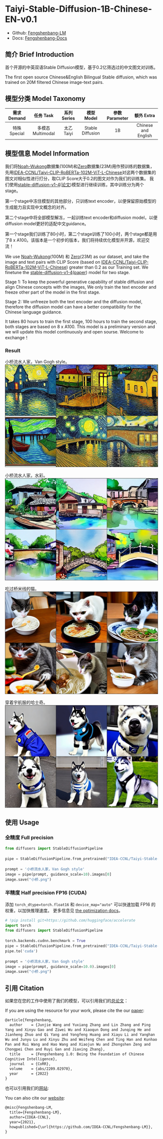 # Taiyi-Stable-Diffusion-1B-Chinese-EN-v0.1

- Github: [Fengshenbang-LM](https://github.com/IDEA-CCNL/Fengshenbang-LM)
- Docs: [Fengshenbang-Docs](https://fengshenbang-doc.readthedocs.io/)

## 简介 Brief Introduction

首个开源的中英双语Stable Diffusion模型，基于0.2亿筛选过的中文图文对训练。

The first open source Chinese&English Bilingual Stable diffusion, which was trained on 20M filtered Chinese image-text pairs.

## 模型分类 Model Taxonomy

|  需求 Demand  | 任务 Task       | 系列 Series      | 模型 Model    | 参数 Parameter | 额外 Extra |
|  :----:  | :----:  | :----:  | :----:  | :----:  | :----:  |
| 特殊 Special | 多模态 Multimodal | 太乙 Taiyi | Stable Diffusion |    1B    |     Chinese and English     |

## 模型信息 Model Information

我们将[Noah-Wukong](https://wukong-dataset.github.io/wukong-dataset/)数据集(100M)和[Zero](https://zero.so.com/)数据集(23M)用作预训练的数据集，先用[IDEA-CCNL/Taiyi-CLIP-RoBERTa-102M-ViT-L-Chinese](https://huggingface.co/IDEA-CCNL/Taiyi-CLIP-RoBERTa-102M-ViT-L-Chinese)对这两个数据集的图文对相似性进行打分，取CLIP Score大于0.2的图文对作为我们的训练集。 我们使用[stable-diffusion-v1-4](https://huggingface.co/CompVis/stable-diffusion-v1-4)([论文](https://arxiv.org/abs/2112.10752))模型进行继续训练，其中训练分为两个stage。

第一个stage中冻住模型的其他部分，只训练text encoder，以便保留原始模型的生成能力且实现中文概念的对齐。

第二个stage中将全部模型解冻，一起训练text encoder和diffusion model，以便diffusion model更好的适配中文guidance。

第一个stage我们训练了80小时，第二个stage训练了100小时，两个stage都是用了8 x A100。该版本是一个初步的版本，我们将持续优化模型并开源，欢迎交流！

We use [Noah-Wukong](https://wukong-dataset.github.io/wukong-dataset/)(100M) 和 [Zero](https://zero.so.com/)(23M) as our dataset, and take the image and text pairs with CLIP Score (based on [IDEA-CCNL/Taiyi-CLIP-RoBERTa-102M-ViT-L-Chinese](https://huggingface.co/IDEA-CCNL/Taiyi-CLIP-RoBERTa-102M-ViT-L-Chinese)) greater than 0.2 as our Training set. We finetune the [stable-diffusion-v1-4](https://huggingface.co/CompVis/stable-diffusion-v1-4)([paper](https://arxiv.org/abs/2112.10752)) model for two stage. 

Stage 1: To keep the powerful generative capability of stable diffusion and align Chinese concepts with the images, We only train the text encoder and freeze other part of the model in the first stage. 

Stage 2: We unfreeze both the text encoder and the diffusion model, therefore the diffusion model can have a better compatibility for the Chinese language guidance. 

It takes 80 hours to train the first stage, 100 hours to train the second stage, both stages are based on 8 x A100. This model is a preliminary version and we will update this model continuously and open sourse. Welcome to exchange！

### Result

小桥流水人家，Van Gogh style。
![](result_examples/xiaoqiao_vangogh.png)

小桥流水人家，水彩。
![](result_examples/xiaoqiao_oil_painting.png)

吃过桥米线的猫。
![](result_examples/cat_eating_guoqiao_noodle.png)

穿着宇航服的哈士奇。
![](result_examples/huskiy_wearing_space_suit.png)
## 使用 Usage

### 全精度 Full precision

```py
from diffusers import StableDiffusionPipeline

pipe = StableDiffusionPipeline.from_pretrained("IDEA-CCNL/Taiyi-Stable-Diffusion-1B-Chinese-EN-v0.1").to("cuda")

prompt = '小桥流水人家，Van Gogh style'
image = pipe(prompt, guidance_scale=10).images[0]  
image.save("小桥.png")
```

### 半精度 Half precision FP16 (CUDA)

添加 `torch_dtype=torch.float16` 和 `device_map="auto"` 可以快速加载 FP16 的权重，以加快推理速度。
更多信息见 [the optimization docs](https://huggingface.co/docs/diffusers/main/en/optimization/fp16#half-precision-weights)。

```py
# !pip install git+https://github.com/huggingface/accelerate
import torch
from diffusers import StableDiffusionPipeline

torch.backends.cudnn.benchmark = True
pipe = StableDiffusionPipeline.from_pretrained("IDEA-CCNL/Taiyi-Stable-Diffusion-1B-Chinese-EN-v0.1", torch_dtype=torch.float16)
pipe.to('cuda')

prompt = '小桥流水人家，Van Gogh style'
image = pipe(prompt, guidance_scale=10.0).images[0]  
image.save("小桥.png")
```


## 引用 Citation

如果您在您的工作中使用了我们的模型，可以引用我们的[总论文](https://arxiv.org/abs/2209.02970)：

If you are using the resource for your work, please cite the our [paper](https://arxiv.org/abs/2209.02970):

```text
@article{fengshenbang,
  author    = {Junjie Wang and Yuxiang Zhang and Lin Zhang and Ping Yang and Xinyu Gao and Ziwei Wu and Xiaoqun Dong and Junqing He and Jianheng Zhuo and Qi Yang and Yongfeng Huang and Xiayu Li and Yanghan Wu and Junyu Lu and Xinyu Zhu and Weifeng Chen and Ting Han and Kunhao Pan and Rui Wang and Hao Wang and Xiaojun Wu and Zhongshen Zeng and Chongpei Chen and Ruyi Gan and Jiaxing Zhang},
  title     = {Fengshenbang 1.0: Being the Foundation of Chinese Cognitive Intelligence},
  journal   = {CoRR},
  volume    = {abs/2209.02970},
  year      = {2022}
}
```

也可以引用我们的[网站](https://github.com/IDEA-CCNL/Fengshenbang-LM/):

You can also cite our [website](https://github.com/IDEA-CCNL/Fengshenbang-LM/):

```text
@misc{Fengshenbang-LM,
  title={Fengshenbang-LM},
  author={IDEA-CCNL},
  year={2021},
  howpublished={\url{https://github.com/IDEA-CCNL/Fengshenbang-LM}},
}
```
